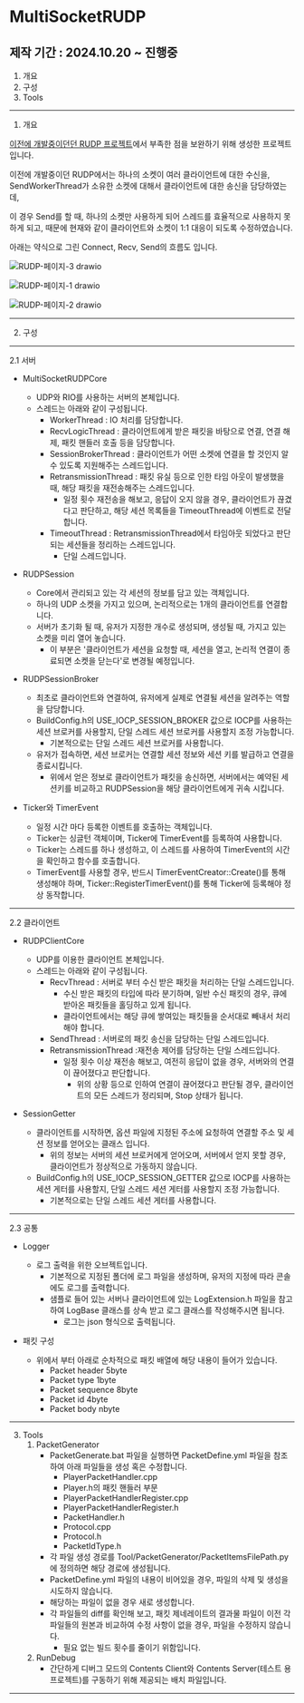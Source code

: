 # MultiSocketRUDP

## 제작 기간 : 2024.10.20 ~ 진행중

1. 개요
2. 구성
3. Tools

---

1. 개요

[이전에 개발중이던던 RUDP 프로젝트](https://github.com/m5623skhj/RUDPServer)에서 부족한 점을 보완하기 위해 생성한 프로젝트 입니다.

이전에 개발중이던 RUDP에서는 하나의 소켓이 여러 클라이언트에 대한 수신을, SendWorkerThread가 소유한 소켓에 대해서 클라이언트에 대한 송신을 담당하였는데,

이 경우 Send를 할 때, 하나의 소켓만 사용하게 되어 스레드를 효율적으로 사용하지 못하게 되고, 때문에 현재와 같이 클라이언트와 소켓이 1:1 대응이 되도록 수정하였습니다.

아래는 약식으로 그린 Connect, Recv, Send의 흐름도 입니다.

![RUDP-페이지-3 drawio](https://github.com/user-attachments/assets/d7fefb55-c949-4fdd-9ba0-04cae1749b9b)

![RUDP-페이지-1 drawio](https://github.com/user-attachments/assets/8b7e2985-e021-4383-b9ec-8fe81e9061b5)

![RUDP-페이지-2 drawio](https://github.com/user-attachments/assets/913fd4c0-0655-4f3e-b290-2bb2662490c3)

---

2. 구성

---

2.1 서버

* MultiSocketRUDPCore
  * UDP와 RIO를 사용하는 서버의 본체입니다.
  * 스레드는 아래와 같이 구성됩니다.
    * WorkerThread : IO 처리를 담당합니다.
    * RecvLogicThread : 클라이언트에게 받은 패킷을 바탕으로 연결, 연결 해제, 패킷 핸들러 호출 등을 담당합니다.
    * SessionBrokerThread : 클라이언트가 어떤 소켓에 연결을 할 것인지 알 수 있도록 지원해주는 스레드입니다.
    * RetransmissionThread : 패킷 유실 등으로 인한 타임 아웃이 발생했을 때, 해당 패킷을 재전송해주는 스레드입니다.
      * 일정 횟수 재전송을 해보고, 응답이 오지 않을 경우, 클라이언트가 끊겼다고 판단하고, 해당 세션 목록들을 TimeoutThread에 이벤트로 전달합니다.
    * TimeoutThread : RetransmissionThread에서 타임아웃 되었다고 판단되는 세션들을 정리하는 스레드입니다.
      * 단일 스레드입니다.
  
* RUDPSession
  * Core에서 관리되고 있는 각 세션의 정보를 담고 있는 객체입니다.
  * 하나의 UDP 소켓을 가지고 있으며, 논리적으로는 1개의 클라이언트를 연결합니다.
  * 서버가 초기화 될 때, 유저가 지정한 개수로 생성되며, 생성될 때, 가지고 있는 소켓을 미리 열어 놓습니다.
    * 이 부분은 '클라이언트가 세션을 요청할 때, 세션을 열고, 논리적 연결이 종료되면 소켓을 닫는다'로 변경될 예정입니다.
  
* RUDPSessionBroker
  * 최초로 클라이언트와 연결하여, 유저에게 실제로 연결될 세션을 알려주는 역할을 담당합니다.
  * BuildConfig.h의 USE_IOCP_SESSION_BROKER 값으로 IOCP를 사용하는 세션 브로커를 사용할지, 단일 스레드 세션 브로커를 사용할지 조정 가능합니다.
    * 기본적으로는 단일 스레드 세션 브로커를 사용합니다.
  * 유저가 접속하면, 세션 브로커는 연결할 세션 정보와 세션 키를 발급하고 연결을 종료시킵니다.
    * 위에서 얻은 정보로 클라이언트가 패킷을 송신하면, 서버에서는 예약된 세션키를 비교하고 RUDPSession을 해당 클라이언트에게 귀속 시킵니다.

* Ticker와 TimerEvent
  * 일정 시간 마다 등록한 이벤트를 호출하는 객체입니다.
  * Ticker는 싱글턴 객체이며, Ticker에 TimerEvent를 등록하여 사용합니다.
  * Ticker는 스레드를 하나 생성하고, 이 스레드를 사용하여 TimerEvent의 시간을 확인하고 함수를 호출합니다.
  * TimerEvent를 사용할 경우, 반드시 TimerEventCreator::Create()를 통해 생성해야 하며, Ticker::RegisterTimerEvent()를 통해 Ticker에 등록해야 정상 동작합니다.

---

2.2 클라이언트

* RUDPClientCore
	* UDP를 이용한 클라이언트 본체입니다.
	* 스레드는 아래와 같이 구성됩니다.
		* RecvThread : 서버로 부터 수신 받은 패킷을 처리하는 단일 스레드입니다.
			* 수신 받은 패킷의 타입에 따라 분기하며, 일반 수신 패킷의 경우, 큐에 받아온 패킷들을 홀딩하고 있게 됩니다.
			* 클라이언트에서는 해당 큐에 쌓여있는 패킷들을 순서대로 빼내서 처리해야 합니다.
		* SendThread : 서버로의 패킷 송신을 담당하는 단일 스레드입니다. 
		* RetransmissionThread :재전송 제어를 담당하는 단일 스레드입니다.
			* 일정 횟수 이상 재전송 해보고, 여전히 응답이 없을 경우, 서버와의 연결이 끊어졌다고 판단합니다.
     			* 위의 상황 등으로 인하여 연결이 끊어졌다고 판단될 경우, 클라이언트의 모든 스레드가 정리되며, Stop 상태가 됩니다.

* SessionGetter
	* 클라이언트를 시작하면, 옵션 파일에 지정된 주소에 요청하여 연결할 주소 및 세션 정보를 얻어오는 클래스 입니다.
		* 위의 정보는 서버의 세션 브로커에게 얻어오며, 서버에서 얻지 못할 경우, 클라이언트가 정상적으로 가동하지 않습니다.
	* BuildConfig.h의 USE_IOCP_SESSION_GETTER 값으로 IOCP를 사용하는 세션 게터를 사용할지, 단일 스레드 세션 게터를 사용할지 조정 가능합니다.
		* 기본적으로는 단일 스레드 세션 게터를 사용합니다.

---

2.3 공통

* Logger
	* 로그 출력을 위한 오브젝트입니다.
		* 기본적으로 지정된 폴더에 로그 파일을 생성하며, 유저의 지정에 따라 콘솔에도 로그를 출력합니다.
		* 샘플로 들어 있는 서버나 클라이언트에 있는 LogExtension.h 파일을 참고하여 LogBase 클래스를 상속 받고 로그 클래스를 작성해주시면 됩니다.
			* 로그는 json 형식으로 출력됩니다.

* 패킷 구성
  * 위에서 부터 아래로 순차적으로 패킷 배열에 해당 내용이 들어가 있습니다.
    * Packet header 5byte
    * Packet type 1byte
    * Packet sequence 8byte
    * Packet id 4byte
    * Packet body nbyte

---

3. Tools
   1. PacketGenerator
      * PacketGenerate.bat 파일을 실행하면 PacketDefine.yml 파일을 참조하여 아래 파일들을 생성 혹은 수정합니다.
        * PlayerPacketHandler.cpp
        * Player.h의 패킷 핸들러 부문
        * PlayerPacketHandlerRegister.cpp
        * PlayerPacketHandlerRegister.h
        * PacketHandler.h
        * Protocol.cpp
        * Protocol.h
        * PacketIdType.h
      * 각 파일 생성 경로를 Tool/PacketGenerator/PacketItemsFilePath.py에 정의하면 해당 경로에 생성됩니다.
      * PacketDefine.yml 파일의 내용이 비어있을 경우, 파일의 삭제 및 생성을 시도하지 않습니다.
      * 해당하는 파일이 없을 경우 새로 생성합니다.
      * 각 파일들의 diff를 확인해 보고, 패킷 제네레이트의 결과물 파일이 이전 각 파일들의 원본과 비교하여 수정 사항이 없을 경우, 파일을 수정하지 않습니다.
        * 필요 없는 빌드 횟수를 줄이기 위함입니다.
   2. RunDebug
      * 간단하게 디버그 모드의 Contents Client와 Contents Server(테스트 용 프로젝트)를 구동하기 위해 제공되는 배치 파일입니다. 

---

